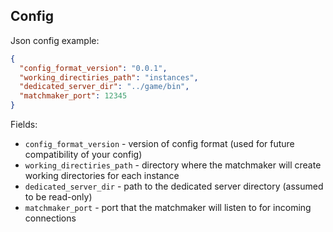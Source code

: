 ## Config
Json config example:
```json
{
  "config_format_version": "0.0.1",
  "working_directiries_path": "instances",
  "dedicated_server_dir": "../game/bin",
  "matchmaker_port": 12345
}
```
Fields:
- `config_format_version` - version of config format (used for future compatibility of your config)
- `working_directiries_path` - directory where the matchmaker will create working directories for each instance
- `dedicated_server_dir` - path to the dedicated server directory (assumed to be read-only)
- `matchmaker_port` - port that the matchmaker will listen to for incoming connections
